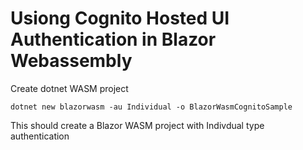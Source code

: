 # Usiong Cognito Hosted UI Authentication in Blazor Webassembly

Create dotnet WASM project

```dotnet new blazorwasm -au Individual -o BlazorWasmCognitoSample```

This should create a Blazor WASM project with Indivdual type authentication
